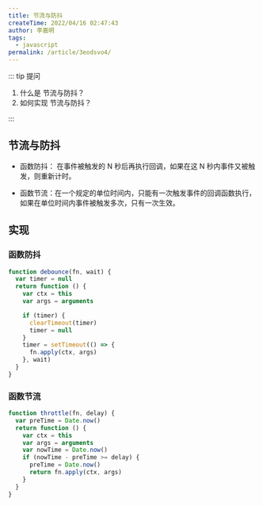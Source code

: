 ```yaml
---
title: 节流与防抖
createTime: 2022/04/16 02:47:43
author: 李嘉明
tags:
  - javascript
permalink: /article/3eodsvo4/
---
```


::: tip 提问

1. 什么是 节流与防抖？
2. 如何实现 节流与防抖？

:::

## 节流与防抖

- 函数防抖： 在事件被触发的 N 秒后再执行回调，如果在这 N 秒内事件又被触发，则重新计时。

- 函数节流：在一个规定的单位时间内，只能有一次触发事件的回调函数执行，如果在单位时间内事件被触发多次，只有一次生效。

## 实现

### 函数防抖

```js
function debounce(fn, wait) {
  var timer = null
  return function () {
    var ctx = this
    var args = arguments

    if (timer) {
      clearTimeout(timer)
      timer = null
    }
    timer = setTimeout(() => {
      fn.apply(ctx, args)
    }, wait)
  }
}
```

### 函数节流

```js
function throttle(fn, delay) {
  var preTime = Date.now()
  return function () {
    var ctx = this
    var args = arguments
    var nowTime = Date.now()
    if (nowTime - preTime >= delay) {
      preTime = Date.now()
      return fn.apply(ctx, args)
    }
  }
}
```
